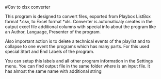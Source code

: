 #Csv to xlsx converter

This program is designed to convert files, exported from Playbox ListBox format *.csv, to Excel format *xls.
Converter is automaticaly creates in the output excel file additional columns with special info about the program
like an Author, Language, Presenter of the program.

Also important action is to delete a technical events of the playlist and to collapse to one event the programs which has 
many parts. For this used special Start and End Labels of the program.

You can setup this labels and all other program information in the Settings menu. You can find output file in the
same folder where is an input file. It has almost the same name with additional string